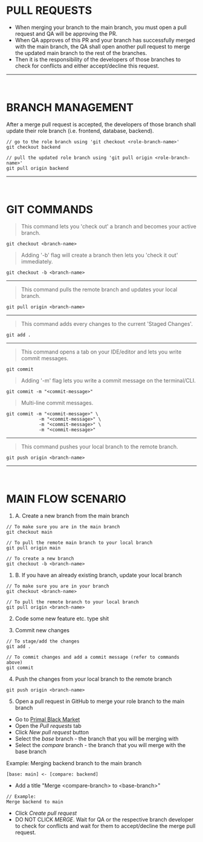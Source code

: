 # PULL REQUESTS

- When merging your branch to the main branch, you must open a pull request and QA will be approving the PR.
- When QA approves of this PR and your branch has successfully merged with the main branch, the QA shall open another pull request to merge the updated main branch to the rest of the branches.
- Then it is the responsibility of the developers of those branches to check for conflicts and either accept/decline this request.


---
<br>


# BRANCH MANAGEMENT

After a merge pull request is accepted, the developers of those branch shall update their role branch (i.e. frontend, database, backend).
```
// go to the role branch using 'git checkout <role-branch-name>'
git checkout backend

// pull the updated role branch using 'git pull origin <role-branch-name>'
git pull origin backend
```


---
<br>


# GIT COMMANDS

> This command lets you 'check out' a branch and becomes your active branch.
```
git checkout <branch-name>
```
> Adding '-b' flag will create a branch then lets you 'check it out' immediately.
```
git checkout -b <branch-name>
```
---

> This command pulls the remote branch and updates your local branch.
```
git pull origin <branch-name>
```
---

> This command adds every changes to the current 'Staged Changes'.
```
git add .
```
---

> This command opens a tab on your IDE/editor and lets you write commit messages.
```
git commit
```
> Adding '-m' flag lets you write a commit message on the terminal/CLI.
```
git commit -m "<commit-message>"
```
> Multi-line commit messages.
```
git commit -m "<commit-message>" \
            -m "<commit-message>" \
            -m "<commit-message>" \
            -m "<commit-message>"
```
---

> This command pushes your local branch to the remote branch.
```
git push origin <branch-name>
```
---
<br>

# MAIN FLOW SCENARIO

1) A. Create a new branch from the main branch
```
// To make sure you are in the main branch
git checkout main

// To pull the remote main branch to your local branch
git pull origin main

// To create a new branch
git checkout -b <branch-name>
```
1) B. If you have an already existing branch, update your local branch
```
// To make sure you are in your branch
git checkout <branch-name>

// To pull the remote branch to your local branch
git pull origin <branch-name>
```

2) Code some new feature etc. type shit

3) Commit new changes
```
// To stage/add the changes
git add .

// To commit changes and add a commit message (refer to commands above)
git commit
```

4) Push the changes from your local branch to the remote branch
```
git push origin <branch-name>
```

5) Open a pull request in GitHub to merge your role branch to the main branch
- Go to [Primal Black Market](https://github.com/necrokochou/Primal-Black-Market)
- Open the _Pull requests_ tab
- Click _New pull request_ button
- Select the _base_ branch - the branch that you will be merging with
- Select the _compare_ branch - the branch that you will merge with the base branch <br>

Example: Merging backend branch to the main branch
```
[base: main] <- [compare: backend]
```
- Add a title "Merge \<compare-branch> to \<base-branch>"
```
// Example:
Merge backend to main
```
- Click _Create pull request_
- DO NOT CLICK _MERGE_. Wait for QA or the respective branch developer to check for conflicts and wait for them to accept/decline the merge pull request.
